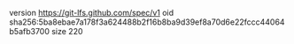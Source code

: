 version https://git-lfs.github.com/spec/v1
oid sha256:5ba8ebae7a178f3a624488b2f16b8ba9d39ef8a70d6e22fccc44064b5afb3700
size 220
